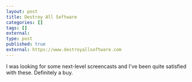 ```yaml
---
layout: post
title: Destroy All Software
categories: []
tags: []
external:
type: post
published: true
external: https://www.destroyallsoftware.com
---
```


I was looking for some next-level screencasts and I've been quite satisfied with these. Definitely a buy.
